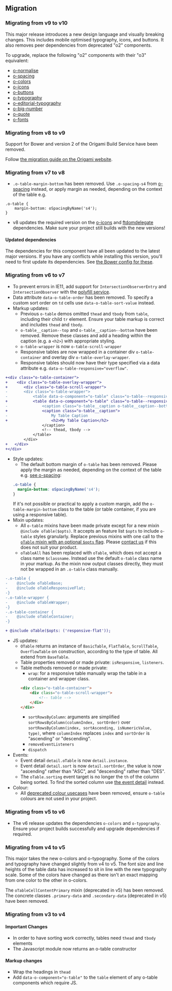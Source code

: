 ## Migration

### Migrating from v9 to v10

This major release introduces a new design language and visually breaking changes. This includes mobile optimised typography, icons, and buttons. It also removes peer dependencies from deprecated "o2" components.

To upgrade, replace the following "o2" components with their "o3" equivalent:

- [o-normalise](../o-normalise/MIGRATION.md)
- [o-spacing](../o-spacing/MIGRATION.md)
- [o-colors](../o-colors/MIGRATION.md)
- [o-icons](../o-icons/MIGRATION.md)
- [o-buttons](../o-buttons/MIGRATION.md)
- [o-typography](../o-typography/MIGRATION.md)
- [o-editorial-typography](../o-editorial-typography/MIGRATION.md)
- [o-big-number](../o-big-number/MIGRATION.md)
- [o-quote](../o-quote/MIGRATION.md)
- [o-fonts](../o-fonts/MIGRATION.md)

### Migrating from v8 to v9

Support for Bower and version 2 of the Origami Build Service have been removed.

Follow [the migration guide on the Origami website](https://origami.ft.com/documentation/tutorials/bower-to-npm/).

### Migrating from v7 to v8

- `.o-table-margin-bottom` has been removed. Use `.o-spacing-s4` from [o-spacing](https://registry.origami.ft.com/components/o-spacing) instead, or apply margin as needed, depending on the context of the table e.g.

```
.o-table {
	margin-bottom: oSpacingByName('s4');
}
```

- v8 updates the required version on the [o-icons](https://registry.origami.ft.com/components/o-icons) and [ftdomdelegate](https://github.com/Financial-Times/ftdomdelegate) dependencies. Make sure your project still builds with the new versions!

#### Updated dependencies

The dependencies for this component have all been updated to the latest major versions.
If you have any conflicts while installing this version, you'll need to first update
its dependencies. See [the Bower config for these](./bower.json).

### Migrating from v6 to v7

- To prevent errors in IE11, add support for `IntersectionObserverEntry` and `IntersectionObserver` with the [polyfill service](https://polyfill.io/).
- Data attribute `data-o-table-order` has been removed. To specify a custom sort order on `td` cells use `data-o-table-sort-value` instead.
- Markup updates:
  - Previous `o-table` demos omitted `thead` and `tbody` from `table`, including their child `tr` element. Ensure your table markup is correct and includes `thead` and `tbody`.
  - `o-table__caption--top` and `o-table__caption--bottom` have been removed. Remove these classes and add a heading within the caption (e.g. a `<h2>`) with appropriate styling.
  - `o-table-wrapper` is now `o-table-scroll-wrapper`
  - Responsive tables are now wrapped in a container div `o-table-container` and overlay div `o-table-overlay-wrapper`.
  - Responsive tables should now have their type specified via a data attribute e.g. `data-o-table-responsive="overflow"`.

```diff
+<div class="o-table-container">
+    <div class="o-table-overlay-wrapper">
+     	<div class="o-table-scroll-wrapper">
-    	<div class="o-table-wrapper">
-        	<table data-o-component="o-table" class="o-table--responsive-overflow">
+        	<table data-o-component="o-table" class="o-table--responsive-overflow" data-o-table-responsive="overflow">
-            	<caption class="o-table__caption o-table__caption--bottom">
+            	<caption class="o-table__caption">
-                	My Table Caption
+                	<h2>My Table Caption</h2>
             	</caption>
             	<!-- thead, tbody -->
        	</table>
    	</div>
+   </div>
+</div>
```

- Style updates:
  - The default bottom margin of `o-table` has been removed. Please apply the margin as needed, depending on the context of the table e.g. [see o-spacing](https://registry.origami.ft.com/components/o-spacing):
  ```scss
  .o-table {
  	margin-bottom: oSpacingByName('s4');
  }
  ```
  If it's not possible or practical to apply a custom margin, add the `o-table-margin-bottom` class to the table (or table container, if you are using a responsive table).
- Mixin updates:
  - All `o-table` mixins have been made private except for a new mixin `@include oTable($opts)`. It accepts an feature list `$opts` to include `o-table` styles granularly. Replace previous mixins with one call to the [`oTable` mixin with an optional `$opts` flag](#silent-mode). Please [contact us](#contact) if this does not suit your product.
  - `oTableAll` has been replaced with `oTable`, which does not accept a class name `$classname`. Instead use the default `o-table` class name in your markup. As the mixin now output classes directly, they must not be wrapped in an `.o-table` class manually.

```diff
-.o-table {
-    @include oTableBase;
-    @include oTableResponsiveFlat;
-}
-.o-table-wrapper {
-    @include oTableWrapper;
-}
-.o-table-container {
-    @include oTableContainer;
-}

+ @include oTable($opts: ('responsive-flat'));
```

- JS updates:
  - `OTable` returns an instance of `BasicTable`, `FlatTable`, `ScrollTable`, `OverflowTable` on construction, according to the type of table. All extend from `BaseTable`.
  - Table properties removed or made private: `isResponsive`, `listeners`.
  - Table methods removed or made private:
    - `wrap`: for a responsive table manually wrap the table in a container and wrapper class.
    ```html
    <div class="o-table-container">
    	<div class="o-table-scroll-wrapper">
    		<!-- table -->
    	</div>
    </div>
    ```
    - `sortRowsByColumn`: arguments are simplified `sortRowsByColumn(columnIndex, sortOrder)` over `sortRowsByColumn(index, sortAscending, isNumericValue, type)`, where `columnIndex` replaces `index` and `sortOrder` is "ascending" or "descending".
    - `removeEventListeners`
    - `dispatch`
- Events:
  - Event detail `detail.oTable` is now `detail.instance`.
  - Event detail `detail.sort` is now `detail.sortOrder`, the value is now "ascending" rather than "ASC", and "descending" rather than "DES".
  - The `oTable.sorting` event target is no longer the `th` of the column being sorted. To find the sorted column use [the event detail](#get-the-sorted-column-heading-from-a-sort-event) instead.
- Colour:
  - All [deprecated colour usecases](https://github.com/Financial-Times/o-table/blob/533811d7f8673a7576a31608df8cd71777ff39d5/src/scss/_deprecated.scss) have been removed, ensure `o-table` colours are not used in your project.

### Migrating from v5 to v6

- The v6 release updates the dependencies `o-colors` and `o-typography`. Ensure your project builds successfully and upgrade dependencies if required.

### Migrating from v4 to v5

This major takes the new o-colors and o-typography. Some of the colors and typography have changed slightly from v4 to v5. The font size and line heights of the table data has increased to sit in line with the new typography scale. Some of the colors have changed as there isn't an exact mapping from one color to the other in o-colors.

The `oTableCellContentPrimary` mixin (deprecated in v5) has been removed.
The concrete classes `.primary-data` and `.secondary-data` (deprecated in v5) have been removed.

### Migrating from v3 to v4

#### Important Changes

- In order to have sorting work correctly, tables need `thead` and `tbody` elements
- The Javascript module now returns an o-table constructor

#### Markup changes

- Wrap the headings in `thead`
- Add `data-o-component="o-table"` to the `table` element of any o-table components which require JS.
